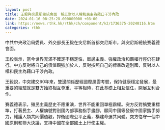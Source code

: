 ```yaml
---
layout: post
title: 王毅與突尼斯總統會面　稱反對以人權和民主為藉口干涉內政
date: 2024-01-16 08:25:28.000000000 +08:00
link: https://news.rthk.hk/rthk/ch/component/k2/1736375-20240116.htm
categories: rthk
---
```


中共中央政治局委員、外交部長王毅在突尼斯首都突尼斯市，與突尼斯總統賽義德會面。

王毅表示，當今世界充滿不確定不穩定性，單邊主義、強權政治和霸權行徑仍在肆行。中方反對將自己的價值觀強加於人，反對按照自己的標準改造別國，反對以人權和民主為藉口干涉內政。

王毅說，中突建交60年來，雙邊關係歷經國際風雲考驗，保持健康穩定發展，最重要的經驗就是雙方始終相互尊重、平等相待，在此基礎上相互信任，開展互利合作。

賽義德表示，殖民主義歷史不應重演，世界不能重回單極霸權。突方反對搞雙重標準，打著民主、人權旗號對別國內部事務指手畫腳，願同中國等發展中國家攜手努力，維護人類共同價值觀，捍衞國際公平正義，構建命運共同體。突方恪守一個中國原則和聯大決議，支持中國在全部國土上行使主權。

